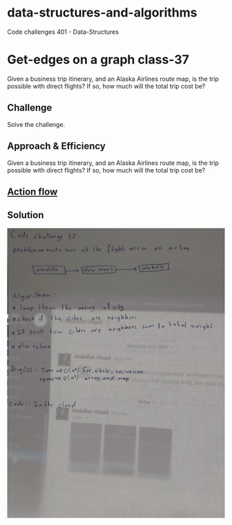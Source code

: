 # data-structures-and-algorithms
Code challenges 401 - Data-Structures

# Get-edges on a graph class-37
Given a business trip itinerary, and an Alaska Airlines route map, is the trip possible with direct flights? If so, how much will the total trip cost be?
## Challenge
Solve the challenge.
## Approach & Efficiency
Given a business trip itinerary, and an Alaska Airlines route map, is the trip possible with direct flights? If so, how much will the total trip cost be?

## [Action flow](https://github.com/Abdallah-401-advanced-javascript/data-structures-and-algorithms/pull/20/checks?check_run_id=748532367)

## Solution
<!-- [BLOG](./BLOG.md) -->
![UML Diagram](../../assets/get-edges.jpg)

